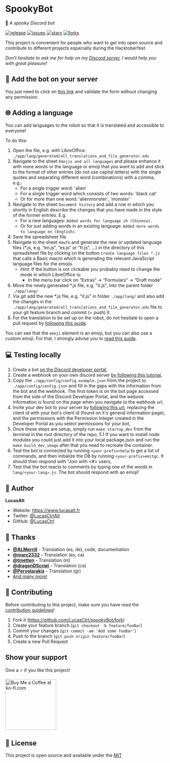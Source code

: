 # SpookyBot
🎃 *A spooky Discord bot*

[![release](https://img.shields.io/github/release/LucasCtrl/spookyBot.svg?style=flat-square&logo=github&logoColor=fafafa&colorA=191b25&colorB=32cb8b)](https://github.com/LucasCtrl/spookyBot/releases/latest)
[![issues](https://img.shields.io/github/issues/LucasCtrl/spookyBot.svg?style=flat-square&colorA=191b25)](https://github.com/LucasCtrl/spookyBot/issues)
[![stars](https://img.shields.io/github/stars/LucasCtrl/spookyBot.svg?style=flat-square&colorA=191b25)](https://github.com/LucasCtrl/spookyBot/stargazers)
[![forks](https://img.shields.io/github/forks/LucasCtrl/spookyBot.svg?style=flat-square&colorA=191b25)](https://github.com/LucasCtrl/spookyBot/network)

This project is convenient for people who want to get into open source and contribute to different projects especially during the Hacktoberfest.

*Don't hesitate to ask me for help on my [Discord server](https://discord.gg/nEDcagb), I would help you with great pleasure!*

## 🤖 Add the bot on your server

You just need to click on [this link](https://discord.com/oauth2/authorize?client_id=761568927188123669&scope=bot&permissions=1141124160) and validate the form without changing any permission.

## 🌐 Adding a language

You can add languages to the robot so that it is translated and accessible to everyone!

To do this:
1. Open the file, e.g. with LibreOffice: `./app/lang/generated/all_translations_and_file_generator.ods`
1. Navigate to the sheet `Emojis and all languages` and please enhance it with more words or the language or emoji that you want to add and stick to the format of other entries (do not use capital letters) with the single quotes and separating different word (combinations) with a comma, e.g.: 
    * For a single trigger word: 'alien‘ 
    * For a single trigger word which consists of two words: 'black cat‘ 
    * Or for more than one word: 'alienmonster', 'monster' 
1. Navigate to the sheet `Document history` and add a row in which you shortly in English describe the changes that you have made in the style of the former entries. E.g. 
    * For a new languages: `Added words for language zh (Chinese).` 
    * Or for just adding words in an existing language: `Added more words to language en (English)`.
1. Save the spreadsheet file.
1. Navigate to the sheet `HowTo` and generate the new or updated language files (*.js, e.g. “en.js“, “es.js“ or “fr.js“, …) in the directory of this spreadsheet file by clicking on the button `Create language files *.js` that calls a Basic macro which is generating the relevant JavaScript language files for the emojis.
    * *Hint:* If the button is not clickable you probably need to change the mode in which LibreOffice is:
        * In the menu bar click on “Extras“ →  “Formulars“ → “Draft mode“
1. Move the newly generated *.js file, e.g. "it.js", into the parent folder `./app/lang/`
1. Via git add the new *.js file, e.g. "it.js" in folder `./app/lang/` and also add the changes in the `./app/lang/generated/all_translations_and_file_generator.ods` file to your git feature branch and commit (+ push) it.
1. For the translation to be set up on the robot, do not hesitate to open a pull request by [following this guide](https://github.com/LucasCtrl/spookyBot/blob/main/README.md#-contributing).

You can see that the `emoji` element is an emoji, but you can also use a custom emoji. For that, I strongly advise you to [read this guide](https://discordjs.guide/popular-topics/reactions.html#custom-emojis).

## 💻 Testing locally
1. Create a bot [on the Discord developer portal](https://discord.com/developers/applications),
2. Create a webhook on your own discord server [by following this tutorial](https://docs.gitlab.com/ee/user/project/integrations/discord_notifications.html),
3. Copy the `./app/config/config.example.json` from the project to `./app/config/config.json` and fill in the gaps with the information from the bot and the webhook. The first token is on the bot page accessed from the side of the Discord Developer Portal, and the webook information is found on the page when you navigate to the webhook url,
4. Invite your dev bot to your server by [following this url](https://discord.com/oauth2/authorize?client_id=761568927188123669&scope=bot&permissions=1141124160), replacing the client id with your bot's client id (found on it's general information page), and the permissions with the Permission Integer created in the Developer Portal as you select permissions for your bot,
5. Once these steps are setup, simply run `make startup_dev` from the terminal in the root directory of the repo,
5.1 If you want to install node modules you could just add it into your local package.json and run the `make build_dev_image` after that you need to recreate the container.
6. Test the bot is connected by running `<your-prefix>help` to get a list of commands, and then initialize the DB by running `<your-prefix>emitgc`. It should then respond with "Join <your-server> with <#> users,
7. Test that the bot reacts to comments by typing one of the words in `lang/<your-lang>.js`. The bot should respond with an emoji!

## 👤 Author

**LucasAlt**
* Website: https://www.lucasalt.fr
* Twitter: [@LucasCtrlAlt](https://twitter.com/LucasCtrlAlt)
* GitHub: [@LucasCtrl](https://github.com/LucasCtrl)

## 🙏 Thanks
* [**@ALMerrill**](https://github.com/ALMerrill) - Translation (es, de), code, documentation
* [**@marc2332**](https://github.com/marc2332) - Translation (es, ca)
* [**@tmetten**](https://github.com/tmetten) - Translation (nl)
* [**@dragonDScript**](https://github.com/dragonDScript) - Translation (ca)
* [**@Pervolarakis**](https://github.com/Pervolarakis) - Translation (gr)
* [And many more!](https://github.com/LucasCtrl/spookyBot/graphs/contributors)

## 🤝 Contributing

Before contributing to this project, make sure you have read the [contribution guidelines](https://github.com/LucasCtrl/spookyBot/blob/main/CONTRIBUTING.md)!

1. Fork it (https://github.com/LucasCtrl/spookyBot/fork)
2. Create your feature branch (`git checkout -b feature/fooBar`)
3. Commit your changes (`git commit -am 'Add some fooBar'`)
4. Push to the branch (`git push origin feature/fooBar`)
5. Create a new Pull Request

## Show your support

Give a ⭐️ if you like this project!

<a href='https://ko-fi.com/S6S21FLR2' target='_blank'>
  <img width='160' style='border:0px;width:160px;' src='https://cdn.ko-fi.com/cdn/kofi1.png?v=2' border='0' alt='Buy Me a Coffee at ko-fi.com' />
</a>

## 📝 License

This project is open source and available under the [MIT](https://github.com/LucasCtrl/spookyBot/blob/master/LICENSE)

